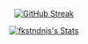 <div align=center>
 
[![GitHub Streak](https://streak-stats.demolab.com/?user=DenverCoder1&theme=dark)](https://git.io/streak-stats)

[![fkstndnjs's Stats](https://github-readme-stats.vercel.app/api?username=fkstndnjs&show_icons=true&theme=dracula)](https://github.com/fkstndnjs?tab=repositories)
 
</div>
